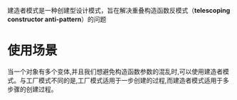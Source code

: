 建造者模式是一种创建型设计模式，旨在解决重叠构造函数反模式（**telescoping constructor anti-pattern**）的问题

# 使用场景
当一个对象有多个变体,并且我们想避免构造函数参数的混乱时,可以使用建造者模式。与工厂模式不同的是,工厂模式适用于一步创建的过程,而建造者模式适用于多步骤的创建过程。
